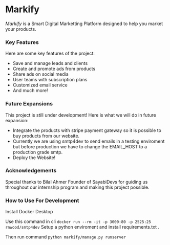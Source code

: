 # Markify

_Markify_ is a Smart Digital Marketting Platform designed to help you market your products.

### Key Features

Here are some key features of the project:
  - Save and manage leads and clients
  - Create and promote ads from products
  - Share ads on social media
  - User teams with subscription plans
  - Customized email service
  - And much more!

### Future Expansions

This project is still under development! Here is what we will do in future expansion:
  - Integrate the products with stripe payment gateway so it is possible to buy products from our website.
  - Currently we are using smtp4dev to send emails in a testing enviroment but before production we have to change the EMAIL_HOST to a production grade smtp.
  - Deploy the Website!

### Acknowledgements

Special thanks to Bilal Ahmer Founder of SayabiDevs for guiding us throughout our internship program and making this project possible.

### How to Use For Development

Install Docker Desktop

Use this command in cli
`docker run --rm -it -p 3000:80 -p 2525:25 rnwood/smtp4dev`
Setup a python enviroment and install requirements.txt .

Then run command
`python markify/manage.py runserver`
